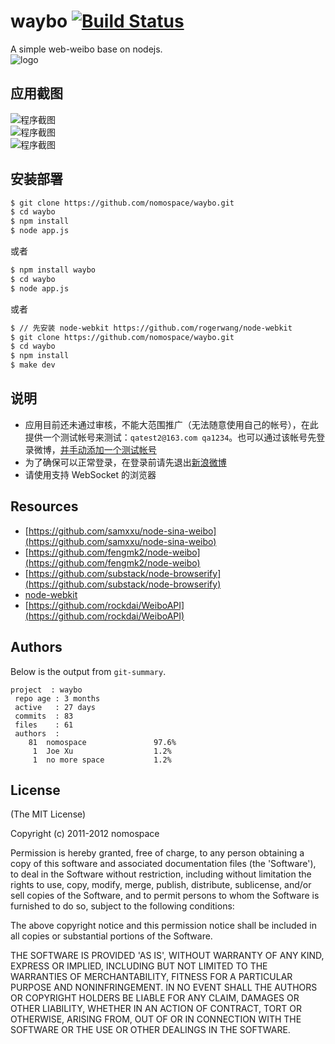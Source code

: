 # waybo [![Build Status](https://secure.travis-ci.org/nomospace/waybo.png)](http://travis-ci.org/nomospace/waybo)  
A simple web-weibo base on nodejs.  
![logo](https://raw.github.com/nomospace/waybo/master/public/assets/images/waybo.png)   

## 应用截图  
![程序截图](https://raw.github.com/nomospace/waybo/master/public/assets/images/ScreenShot2.png)    
![程序截图](https://raw.github.com/nomospace/waybo/master/public/assets/images/ScreenShot1.png)   
![程序截图](https://raw.github.com/nomospace/waybo/master/public/assets/images/ScreenShot3.png)    

## 安装部署  

```sh  
$ git clone https://github.com/nomospace/waybo.git   
$ cd waybo  
$ npm install  
$ node app.js
```  
或者  
```sh
$ npm install waybo   
$ cd waybo  
$ node app.js
```  
或者  
```bash
$ // 先安装 node-webkit https://github.com/rogerwang/node-webkit 
$ git clone https://github.com/nomospace/waybo.git   
$ cd waybo  
$ npm install  
$ make dev
```

## 说明
* 应用目前还未通过审核，不能大范围推广（无法随意使用自己的帐号），在此提供一个测试帐号来测试：```qatest2@163.com qa1234```。也可以通过该帐号先登录微博，[并手动添加一个测试帐号](http://open.weibo.com/apps/2645619356/info/test)
* 为了确保可以正常登录，在登录前请先退出[新浪微博](http://t.sina.com.cn/logout.php?backurl=/)  
* 请使用支持 WebSocket 的浏览器

## Resources  
* [https://github.com/samxxu/node-sina-weibo](https://github.com/samxxu/node-sina-weibo)  
* [https://github.com/fengmk2/node-weibo](https://github.com/fengmk2/node-weibo)  
* [https://github.com/substack/node-browserify](https://github.com/substack/node-browserify)  
* [node-webkit](https://github.com/rogerwang/node-webkit)  
* [https://github.com/rockdai/WeiboAPI](https://github.com/rockdai/WeiboAPI)  


## Authors
Below is the output from `git-summary`.

```
project  : waybo
 repo age : 3 months
 active   : 27 days
 commits  : 83
 files    : 61
 authors  :
    81	nomospace               97.6%
     1	Joe Xu                  1.2%
     1	no more space           1.2%
```


## License 

(The MIT License)

Copyright (c) 2011-2012 nomospace

Permission is hereby granted, free of charge, to any person obtaining
a copy of this software and associated documentation files (the
'Software'), to deal in the Software without restriction, including
without limitation the rights to use, copy, modify, merge, publish,
distribute, sublicense, and/or sell copies of the Software, and to
permit persons to whom the Software is furnished to do so, subject to
the following conditions:

The above copyright notice and this permission notice shall be
included in all copies or substantial portions of the Software.

THE SOFTWARE IS PROVIDED 'AS IS', WITHOUT WARRANTY OF ANY KIND,
EXPRESS OR IMPLIED, INCLUDING BUT NOT LIMITED TO THE WARRANTIES OF
MERCHANTABILITY, FITNESS FOR A PARTICULAR PURPOSE AND NONINFRINGEMENT.
IN NO EVENT SHALL THE AUTHORS OR COPYRIGHT HOLDERS BE LIABLE FOR ANY
CLAIM, DAMAGES OR OTHER LIABILITY, WHETHER IN AN ACTION OF CONTRACT,
TORT OR OTHERWISE, ARISING FROM, OUT OF OR IN CONNECTION WITH THE
SOFTWARE OR THE USE OR OTHER DEALINGS IN THE SOFTWARE.
